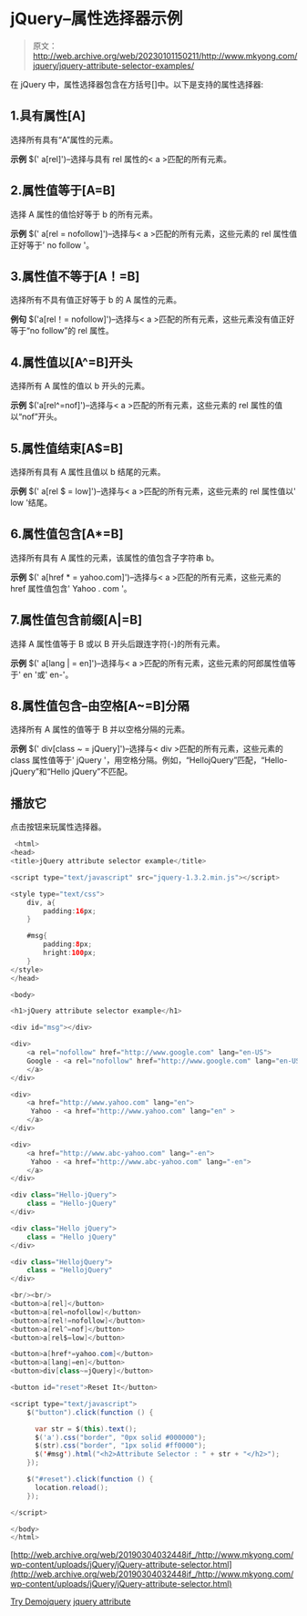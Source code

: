 # jQuery–属性选择器示例

> 原文：<http://web.archive.org/web/20230101150211/http://www.mkyong.com/jquery/jquery-attribute-selector-examples/>

在 jQuery 中，属性选择器包含在方括号[]中。以下是支持的属性选择器:

## 1.具有属性[A]

选择所有具有“A”属性的元素。

**示例**
$(' a[rel]')–选择与具有 rel 属性的< a >匹配的所有元素。

 ## 2.属性值等于[A=B]

选择 A 属性的值恰好等于 b 的所有元素。

**示例**
$(' a[rel = nofollow]')–选择与< a >匹配的所有元素，这些元素的 rel 属性值正好等于' no follow '。

 ## 3.属性值不等于[A！=B]

选择所有不具有值正好等于 b 的 A 属性的元素。

**例句**
$('a[rel！= nofollow]')–选择与< a >匹配的所有元素，这些元素没有值正好等于“no follow”的 rel 属性。

## 4.属性值以[A^=B]开头

选择所有 A 属性的值以 b 开头的元素。

**示例**
$('a[rel^=nof]')–选择与< a >匹配的所有元素，这些元素的 rel 属性的值以“nof”开头。

## 5.属性值结束[A$=B]

选择所有具有 A 属性且值以 b 结尾的元素。

**示例**
$(' a[rel $ = low]')–选择与< a >匹配的所有元素，这些元素的 rel 属性值以' low '结尾。

## 6.属性值包含[A*=B]

选择所有具有 A 属性的元素，该属性的值包含子字符串 b。

**示例**
$(' a[href * = yahoo.com]')–选择与< a >匹配的所有元素，这些元素的 href 属性值包含' Yahoo . com '。

## 7.属性值包含前缀[A|=B]

选择 A 属性值等于 B 或以 B 开头后跟连字符(-)的所有元素。

**示例**
$(' a[lang | = en]')–选择与< a >匹配的所有元素，这些元素的阿郎属性值等于' en '或' en-'。

## 8.属性值包含–由空格[A~=B]分隔

选择所有 A 属性的值等于 B 并以空格分隔的元素。

**示例**
$(' div[class ~ = jQuery]')–选择与< div >匹配的所有元素，这些元素的 class 属性值等于' jQuery '，用空格分隔。例如，“HellojQuery”匹配，“Hello-jQuery”和“Hello jQuery”不匹配。

## 播放它

点击按钮来玩属性选择器。

```java
 <html>
<head>
<title>jQuery attribute selector example</title>

<script type="text/javascript" src="jquery-1.3.2.min.js"></script>

<style type="text/css">
	div, a{
		padding:16px;
	}

	#msg{
		padding:8px;
		hright:100px;
	}
</style>
</head>

<body>

<h1>jQuery attribute selector example</h1>

<div id="msg"></div>

<div>
    <a rel="nofollow" href="http://www.google.com" lang="en-US">
    Google - <a rel="nofollow" href="http://www.google.com" lang="en-US">
    </a>
</div>

<div>
    <a href="http://www.yahoo.com" lang="en">
     Yahoo - <a href="http://www.yahoo.com" lang="en" >
    </a>
</div>

<div>
    <a href="http://www.abc-yahoo.com" lang="-en">
     Yahoo - <a href="http://www.abc-yahoo.com" lang="-en">
    </a>
</div>

<div class="Hello-jQuery">
	class = "Hello-jQuery"
</div>

<div class="Hello jQuery">
	class = "Hello jQuery"
</div>

<div class="HellojQuery">
	class = "HellojQuery"
</div>

<br/><br/>
<button>a[rel]</button>
<button>a[rel=nofollow]</button>
<button>a[rel!=nofollow]</button>
<button>a[rel^=nof]</button>
<button>a[rel$=low]</button>

<button>a[href*=yahoo.com]</button>
<button>a[lang|=en]</button>
<button>div[class~=jQuery]</button>

<button id="reset">Reset It</button>

<script type="text/javascript">
    $("button").click(function () {

	  var str = $(this).text();	
	  $('a').css("border", "0px solid #000000");
	  $(str).css("border", "1px solid #ff0000");
	  $('#msg').html("<h2>Attribute Selector : " + str + "</h2>");
    });

	$("#reset").click(function () {
      location.reload();
    });

</script>

</body>
</html> 
```

[http://web.archive.org/web/20190304032448if_/http://www.mkyong.com/wp-content/uploads/jQuery/jQuery-attribute-selector.html](http://web.archive.org/web/20190304032448if_/http://www.mkyong.com/wp-content/uploads/jQuery/jQuery-attribute-selector.html)

[Try Demo](http://web.archive.org/web/20190304032448/http://www.mkyong.com/wp-content/uploads/jQuery/jQuery-attribute-selector.html)[jquery](http://web.archive.org/web/20190304032448/http://www.mkyong.com/tag/jquery/) [jquery attribute](http://web.archive.org/web/20190304032448/http://www.mkyong.com/tag/jquery-attribute/)







